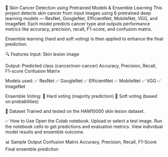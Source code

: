🧠 Skin Cancer Detection using Pretrained Models & Ensemble Learning
This project detects skin cancer from input images using 6 pretrained deep learning models — ResNet, GoogleNet, EfficientNet, MobileNet, VGG, and ImageNet. Each model predicts cancer type and outputs performance metrics like accuracy, precision, recall, F1-score, and confusion matrix.

Ensemble learning (hard and soft voting) is then applied to enhance the final prediction.

🔍 Features
Input: Skin lesion image

Output:
Predicted class (cancer/non-cancer)
Accuracy, Precision, Recall, F1-score
Confusion Matrix

Models used:
✅ ResNet
✅ GoogleNet
✅ EfficientNet
✅ MobileNet
✅ VGG
✅ ImageNet

Ensemble Voting:
🔘 Hard voting (majority prediction)
🔘 Soft voting (based on probabilities)

📁 Dataset
Trained and tested on the HAM10000 skin lesion dataset.

✅ How to Use
Open the Colab notebook.
Upload or select a test image.
Run the notebook cells to get predictions and evaluation metrics.
View individual model results and ensemble outcome.

📊 Sample Output
Confusion Matrix
Accuracy, Precision, Recall, F1-Score
Final ensemble prediction

